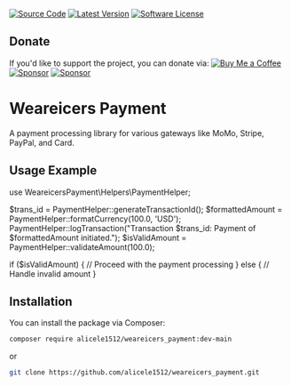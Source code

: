 [![Source Code](https://img.shields.io/badge/source-alicele1512/weareicers_payment-blue.svg?style=flat-square)](https://github.com/alicele1512/weareicers_payment)
[![Latest Version](https://img.shields.io/github/release/alicele1512/weareicers_payment.svg?style=flat-square)](https://github.com/alicele1512/weareicers_payment/releases)
[![Software License](https://img.shields.io/badge/license-MIT-brightgreen.svg?style=flat-square)](https://github.com/alicele1512/weareicers_payment/blob/master/LICENSE)

## Donate
If you'd like to support the project, you can donate via:
[![Buy Me a Coffee](https://img.shields.io/badge/buyme-aCoffee-yellow.svg)](https://www.buymeacoffee.com/alicele)
[![Sponsor](https://img.shields.io/badge/sponsor-GitHub-yellow.svg)](https://github.com/sponsors/alicele1512)
[![Sponsor](https://img.shields.io/badge/sponsor-Paypal-yellow.svg)](https://www.paypal.me/alicele1512)

# Weareicers Payment
A payment processing library for various gateways like MoMo, Stripe, PayPal, and Card.

## Usage Example
use WeareicersPayment\Helpers\PaymentHelper;

$trans_id = PaymentHelper::generateTransactionId();
$formattedAmount = PaymentHelper::formatCurrency(100.0, 'USD');
PaymentHelper::logTransaction("Transaction $trans_id: Payment of $formattedAmount initiated.");
$isValidAmount = PaymentHelper::validateAmount(100.0);

if ($isValidAmount) {
    // Proceed with the payment processing
} else {
    // Handle invalid amount
}


## Installation
You can install the package via Composer:
```bash
composer require alicele1512/weareicers_payment:dev-main
```
or
```bash
git clone https://github.com/alicele1512/weareicers_payment.git
```
